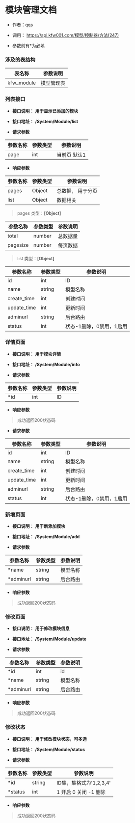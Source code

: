 # 模块管理文档

+ 作者：qqs

+ 调用： https://api.kfw001.com/模型/控制器/方法(247)

+ 参数前有*为必填

### 涉及的表结构

|  表名称  |  参数说明 |
| --------- |  ------- |
| kfw_module | 模型管理表 |



### 列表接口

+ __接口说明__： __用于显示已添加的模块__

+ __接口地址__： __/System/Module/list__

+ __请求参数__

|  参数名称  | 参数类型 | 参数说明 |
| --------- | -------- | ------- |
| page | int | 当前页 默认1 |


+ __响应参数__

|  参数名称  | 参数类型 | 参数说明 |
| --------- | -------- | ------- |
| pages | Object | 总数据， 用于分页 |
| list | Object | 数据相关 |

>  pages 类型：__[Object]__

|  参数名称  | 参数类型 | 参数说明 |
| --------- | -------- | ------- |
| total | number | 总数据量  |
| pagesize | number |  每页数据 |

>  list 类型：__[Object]__

|  参数名称  | 参数类型 | 参数说明 |
| --------- | -------- | ------- |
| id | int | ID |
| name | string | 模型名称 |
| create_time | int | 创建时间 |
| update_time | int | 更新时间 |
| adminurl | string | 后台路由 |
| status | int | 状态-1删除，0禁用，1启用 |



### 详情页面

+ __接口说明__： __用于模块详情__

+ __接口地址__： __/System/Module/info__

+ __请求参数__

|  参数名称  | 参数类型 | 参数说明 |
| --------- | -------- | ------- |
| *id | int | ID |


+ __响应参数__

> 成功返回200状态码  

+ __请求参数__

|  参数名称  | 参数类型 | 参数说明 |
| --------- | -------- | ------- |
| id | int | ID |
| name | string | 模型名称 |
| create_time | int | 创建时间 |
| update_time | int | 更新时间 |
| adminurl | string | 后台路由 |
| status | int | 状态-1删除，0禁用，1启用 |




### 新增页面

+ __接口说明__： __用于新添加模块__

+ __接口地址__： __/System/Module/add__

+ __请求参数__

|  参数名称  | 参数类型 | 参数说明 |
| --------- | -------- | ------- |
| *name | string | 模型名称 |
| *adminurl | string | 后台路由 |


+ __响应参数__

> 成功返回200状态码




### 修改页面

+ __接口说明__： __用于修改模块信息__

+ __接口地址__： __/System/Module/update__

+ __请求参数__

|  参数名称  | 参数类型 | 参数说明 |
| --------- | -------- | ------- |
| *id | int | id |
| *name | string | 模型名称 |
| *adminurl | string | 后台路由 |


+ __响应参数__

> 成功返回200状态码




### 修改状态

+ __接口说明__： __用于修改模块状态，可多选__

+ __接口地址__： __/System/Module/status__

+ __请求参数__

|  参数名称  | 参数类型 | 参数说明 |
| --------- | -------- | ------- |
| *id | string | ID集，集格式为'1,2,3,4' |
| *status | int | 1 开启  0 关闭  -1 删除  |


+ __响应参数__

> 成功返回200状态码

